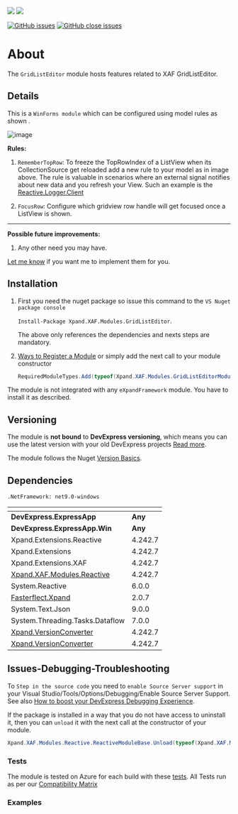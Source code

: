 ![](https://img.shields.io/nuget/v/Xpand.XAF.Modules.GridListEditor.svg?&style=flat) ![](https://img.shields.io/nuget/dt/Xpand.XAF.Modules.GridListEditor.svg?&style=flat)

[![GitHub issues](https://img.shields.io/github/issues/eXpandFramework/expand/GridListEditor.svg)](https://github.com/eXpandFramework/eXpand/issues?utf8=%E2%9C%93&q=is%3Aissue+is%3Aopen+sort%3Aupdated-desc+label%3AReactive.XAF+label%3AGridListEditor) [![GitHub close issues](https://img.shields.io/github/issues-closed/eXpandFramework/eXpand/GridListEditor.svg)](https://github.com/eXpandFramework/eXpand/issues?utf8=%E2%9C%93&q=is%3Aissue+is%3Aclosed+sort%3Aupdated-desc+label%3AReactive.XAF+label%3AGridListEditor)
# About 

The `GridListEditor` module hosts features related to XAF GridListEditor. 

## Details

This is a `WinForms module` which can be configured using model rules as shown .

<twitter>

![image](https://user-images.githubusercontent.com/159464/126141781-32096b48-6b88-4109-9431-8800909a5576.png)

</twitter>

**Rules:**
1. `RememberTopRow`: To freeze the TopRowIndex of a ListView when its CollectionSource get reloaded add a new rule to your model as in image above. The rule is valuable in scenarios where an external signal notifies about new data and you refresh your View. Such an example is the [Reactive.Logger.Client](https://github.com/eXpandFramework/DevExpress.XAF/tree/master/src/Modules/Reactive.Logger.Client.Win)

2. `FocusRow`: Configure which gridview row handle will get focused once a ListView is shown. 


--- 

**Possible future improvements:**

1. Any other need you may have.

[Let me know](https://github.com/sponsors/apobekiaris) if you want me to implement them for you.


## Installation 
1. First you need the nuget package so issue this command to the `VS Nuget package console` 

   `Install-Package Xpand.XAF.Modules.GridListEditor`.

    The above only references the dependencies and nexts steps are mandatory.

2. [Ways to Register a Module](https://documentation.devexpress.com/eXpressAppFramework/118047/Concepts/Application-Solution-Components/Ways-to-Register-a-Module)
or simply add the next call to your module constructor
    ```cs
    RequiredModuleTypes.Add(typeof(Xpand.XAF.Modules.GridListEditorModule));
    ```

The module is not integrated with any `eXpandFramework` module. You have to install it as described.

## Versioning
The module is **not bound** to **DevExpress versioning**, which means you can use the latest version with your old DevExpress projects [Read more](https://github.com/eXpandFramework/XAF/tree/master/tools/Xpand.VersionConverter).

The module follows the Nuget [Version Basics](https://docs.microsoft.com/en-us/nuget/reference/package-versioning#version-basics).
## Dependencies
`.NetFramework: net9.0-windows`

|<!-- -->|<!-- -->
|----|----
|**DevExpress.ExpressApp**|**Any**
 |**DevExpress.ExpressApp.Win**|**Any**
|Xpand.Extensions.Reactive|4.242.7
 |Xpand.Extensions|4.242.7
 |Xpand.Extensions.XAF|4.242.7
 |[Xpand.XAF.Modules.Reactive](https://github.com/eXpandFramework/Reactive.XAF/tree/master/src/Modules/Xpand.XAF.Modules.Reactive)|4.242.7
 |System.Reactive|6.0.0
 |[Fasterflect.Xpand](https://github.com/eXpandFramework/Fasterflect)|2.0.7
 |System.Text.Json|9.0.0
 |System.Threading.Tasks.Dataflow|7.0.0
 |[Xpand.VersionConverter](https://github.com/eXpandFramework/Reactive.XAF/tree/master/tools/Xpand.VersionConverter)|4.242.7
 |[Xpand.VersionConverter](https://github.com/eXpandFramework/Reactive.XAF/tree/master/tools/Xpand.VersionConverter)|4.242.7

## Issues-Debugging-Troubleshooting

To `Step in the source code` you need to `enable Source Server support` in your Visual Studio/Tools/Options/Debugging/Enable Source Server Support. See also [How to boost your DevExpress Debugging Experience](https://github.com/eXpandFramework/DevExpress.XAF/wiki/How-to-boost-your-DevExpress-Debugging-Experience#1-index-the-symbols-to-your-custom-devexpresss-installation-location).

If the package is installed in a way that you do not have access to uninstall it, then you can `unload` it with the next call at the constructor of your module.
```cs
Xpand.XAF.Modules.Reactive.ReactiveModuleBase.Unload(typeof(Xpand.XAF.Modules.GridListEditor.GridListEditorModule))
```

### Tests
The module is tested on Azure for each build with these [tests](https://github.com/eXpandFramework/Packages/tree/master/src/Tests/Xpand.XAF.s.GridListEditor.GridListEditor). 
All Tests run as per our [Compatibility Matrix](https://github.com/eXpandFramework/Reactive.XAF#compatibility-matrix)
### Examples

